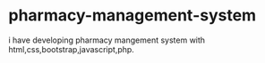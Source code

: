 # pharmacy-management-system
i have developing pharmacy mangement system with html,css,bootstrap,javascript,php.
